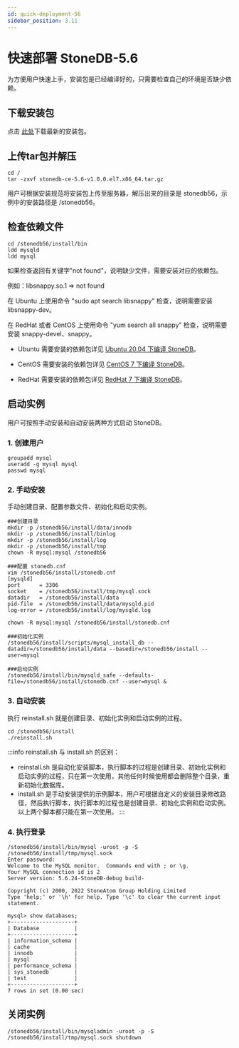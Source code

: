 ```yaml
---
id: quick-deployment-56
sidebar_position: 3.11
---
```


# 快速部署 StoneDB-5.6
为方便用户快速上手，安装包是已经编译好的，只需要检查自己的环境是否缺少依赖。
## 下载安装包
点击 [此处](https://static.stoneatom.com/stonedb-ce-5.6-v1.0.0.el7.x86_64.tar.gz)下载最新的安装包。
## 上传tar包并解压
```shell
cd /
tar -zxvf stonedb-ce-5.6-v1.0.0.el7.x86_64.tar.gz
```
用户可根据安装规范将安装包上传至服务器，解压出来的目录是 stonedb56，示例中的安装路径是 /stonedb56。
## 检查依赖文件
```shell
cd /stonedb56/install/bin
ldd mysqld
ldd mysql
```
如果检查返回有关键字"not found"，说明缺少文件，需要安装对应的依赖包。

例如：libsnappy.so.1 => not found

在 Ubuntu 上使用命令 "sudo apt search libsnappy" 检查，说明需要安装 libsnappy-dev。

在 RedHat 或者 CentOS 上使用命令 "yum search all snappy" 检查，说明需要安装 snappy-devel、snappy。

- Ubuntu 需要安装的依赖包详见 [Ubuntu 20.04 下编译 StoneDB](../../04-developer-guide/00-compiling-methods/compile-using-ubuntu2004/compile-using-ubuntu2004-for-56.md)。

- CentOS 需要安装的依赖包详见 [CentOS 7 下编译 StoneDB](../../04-developer-guide/00-compiling-methods/compile-using-centos7/compile-using-centos7-for-56.md)。

- RedHat 需要安装的依赖包详见 [RedHat 7 下编译 StoneDB](../../04-developer-guide/00-compiling-methods/compile-using-redhat7/compile-using-redhat7-for-56.md)。

## 启动实例
用户可按照手动安装和自动安装两种方式启动 StoneDB。
### 1. 创建用户
```shell
groupadd mysql
useradd -g mysql mysql
passwd mysql
```
### 2. 手动安装
手动创建目录、配置参数文件、初始化和启动实例。
```shell
###创建目录
mkdir -p /stonedb56/install/data/innodb
mkdir -p /stonedb56/install/binlog
mkdir -p /stonedb56/install/log
mkdir -p /stonedb56/install/tmp
chown -R mysql:mysql /stonedb56

###配置 stonedb.cnf
vim /stonedb56/install/stonedb.cnf
[mysqld]
port      = 3306
socket    = /stonedb56/install/tmp/mysql.sock
datadir   = /stonedb56/install/data
pid-file  = /stonedb56/install/data/mysqld.pid
log-error = /stonedb56/install/log/mysqld.log

chown -R mysql:mysql /stonedb56/install/stonedb.cnf

###初始化实例
/stonedb56/install/scripts/mysql_install_db --datadir=/stonedb56/install/data --basedir=/stonedb56/install --user=mysql

###启动实例
/stonedb56/install/bin/mysqld_safe --defaults-file=/stonedb56/install/stonedb.cnf --user=mysql &
```
### 3. 自动安装
执行 reinstall.sh 就是创建目录、初始化实例和启动实例的过程。
```shell
cd /stonedb56/install
./reinstall.sh
```
:::info
reinstall.sh 与 install.sh 的区别：

- reinstall.sh 是自动化安装脚本，执行脚本的过程是创建目录、初始化实例和启动实例的过程，只在第一次使用，其他任何时候使用都会删除整个目录，重新初始化数据库。
- install.sh 是手动安装提供的示例脚本，用户可根据自定义的安装目录修改路径，然后执行脚本，执行脚本的过程也是创建目录、初始化实例和启动实例。以上两个脚本都只能在第一次使用。
:::

### 4. 执行登录
```shell
/stonedb56/install/bin/mysql -uroot -p -S /stonedb56/install/tmp/mysql.sock
Enter password: 
Welcome to the MySQL monitor.  Commands end with ; or \g.
Your MySQL connection id is 2
Server version: 5.6.24-StoneDB-debug build-

Copyright (c) 2000, 2022 StoneAtom Group Holding Limited
Type 'help;' or '\h' for help. Type '\c' to clear the current input statement.

mysql> show databases;
+--------------------+
| Database           |
+--------------------+
| information_schema |
| cache              |
| innodb             |
| mysql              |
| performance_schema |
| sys_stonedb        |
| test               |
+--------------------+
7 rows in set (0.00 sec)
```
## 关闭实例
```shell
/stonedb56/install/bin/mysqladmin -uroot -p -S /stonedb56/install/tmp/mysql.sock shutdown
```